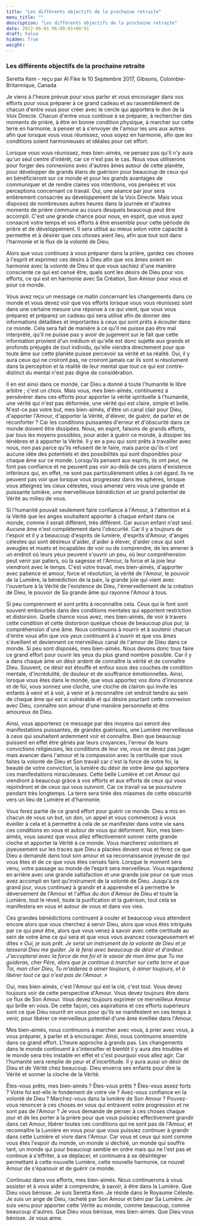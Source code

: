 ```yaml
---
title: "Les différents objectifs de la prochaine retraite"
menu_title: ""
description: "Les différents objectifs de la prochaine retraite"
date: 2022-06-01 06:00:01+00:91
draft: False
hidden: True
weight:
---
```

### Les différents objectifs de la prochaine retraite

Seretta Kem - reçu par Al Fike le 10 Septembre 2017, Gibsons, Colombie-Britannique, Canada

Je viens à l'heure prévue pour vous parler et vous encourager dans vos efforts pour vous préparer à ce grand cadeau et au rassemblement de chacun d'entre vous pour créer avec le cercle qui apportera le don de la Voix Directe. Chacun d'entre vous continue à se préparer, à rechercher des moments de prière, à être en bonne condition physique, à marcher sur cette terre en harmonie, à penser et à s'envoyer de l'amour les uns aux autres afin que lorsque vous vous réunissez, vous soyez en harmonie, afin que les conditions soient harmonieuses et idéales pour cet effort.

Lorsque vous vous réunissez, mes bien-aimés, ne pensez pas qu'il n'y aura qu'un seul centre d'intérêt, car ce n'est pas le cas. Nous vous utiliserons pour forger des connexions avec d'autres âmes autour de cette planète, pour développer de grands élans de guérison pour beaucoup de ceux qui en bénéficieront sur ce monde et pour les grands avantages de communiquer et de rendre claires vos intentions, vos pensées et vos perceptions concernant ce travail. Oui, une séance par jour sera entièrement consacrée au développement de la Voix Directe. Mais vous disposez de nombreuses autres heures dans la journée et d'autres moments de prière commune au cours desquels beaucoup peut être accompli. C'est une grande chance pour nous, en esprit, que vous ayez consacré votre temps et vos efforts à être ensemble pour cette période de prière et de développement. Il sera utilisé au mieux selon votre capacité à permettre et à désirer que ces choses aient lieu, afin que tout soit dans l'harmonie et le flux de la volonté de Dieu.

Alors que vous continuez à vous préparer dans la prière, gardez ces choses à l'esprit et exprimez ces désirs à Dieu afin que vos âmes soient en harmonie avec la volonté de Dieu et que vous sachiez d'une manière consciente ce qui est censé être, quels sont les désirs de Dieu pour vos efforts, ce qui est en harmonie avec Sa Création, Son Amour pour vous et pour ce monde.

Vous avez reçu un message ce matin concernant les changements dans ce monde et vous devez voir que vos efforts lorsque vous vous réunissez sont dans une certaine mesure une réponse à ce qui vient, que vous vous préparez et préparez un cadeau qui sera utilisé afin de donner des informations détaillées et importantes à ceux qui sont prêts à écouter dans ce monde. Cela sera fait de manière à ce qu'il ne puisse pas être mal interprété, qu'il ne puisse pas y avoir de jugement sur le fait que cette information provient d'un médium et qu'elle est donc sujette aux grands et profonds préjugés de tout individu, qu'elle viendra directement pour que toute âme sur cette planète puisse percevoir sa vérité et sa réalité. Oui, il y aura ceux qui ne croiront pas, ne croiront jamais car ils sont si résolument dans la perception et la réalité de leur mental que tout ce qui est contre-distinct du mental n'est pas digne de considération.

Il en est ainsi dans ce monde, car Dieu a donné à toute l'humanité le libre arbitre ; c'est un choix. Mais vous, mes bien-aimés, continuerez à persévérer dans ces efforts pour apporter la vérité spirituelle à l'humanité, une vérité qui n'est pas déformée, une vérité qui est claire, simple et belle. N'est-ce pas votre but, mes bien-aimés, d'être un canal clair pour Dieu, d'apporter l'Amour, d'apporter la Vérité, d'élever, de guérir, de parler et de réconforter ? Car les conditions puissantes d'erreur et d'obscurité dans ce monde doivent être dissipées. Nous, en esprit, faisons de grands efforts, par tous les moyens possibles, pour aider à guérir ce monde, à dissiper les ténèbres et à apporter la Vérité. Il y en a peu qui sont prêts à travailler avec nous, non pas parce qu'ils refusent de le faire, mais parce qu'ils n'ont aucune idée des potentiels et des possibilités qui sont disponibles pour chaque âme sur ce monde. Lorsqu'ils pensent aux esprits, ils ont peur, ne font pas confiance et ne peuvent pas voir au-delà de ces plans d'existence inférieurs qui, en effet, ne sont pas particulièrement utiles à cet égard. Ils ne peuvent pas voir que lorsque vous progressez dans les sphères, lorsque vous atteignez les cieux célestes, vous amenez vers vous une grande et puissante lumière, une merveilleuse bénédiction et un grand potentiel de Vérité au milieu de vous.

Si l'humanité pouvait seulement faire confiance à l'Amour, à l'attention et à la Vérité que les anges souhaitent apporter à chaque enfant dans ce monde, comme il serait différent, très différent. Car aucun enfant n'est seul. Aucune âme n'est complètement dans l'obscurité. Car il y a toujours de l'espoir et il y a beaucoup d'esprits de lumière, d'esprits d'Amour, d'anges célestes qui sont désireux d'aider, d'aider à élever, d'aider ceux qui sont aveugles et muets et incapables de voir ou de comprendre, de les amener à un endroit où leurs yeux peuvent s'ouvrir un peu, où leur compréhension peut venir par paliers, où la sagesse et l'Amour, la force et la joie leur viendront avec le temps. C'est votre travail, mes bien-aimés, d'apporter avec patience et amour, force et résolution, la vérité de l'Amour, le pouvoir de la Lumière, la bénédiction de la paix, la grande joie qui vient avec l'ouverture à la Vérité de l'existence de Dieu, l'émerveillement de la création de Dieu, le pouvoir de Sa grande âme qui rayonne l'Amour à tous.

Si peu comprennent et sont prêts à reconnaître cela. Ceux qui le font sont souvent embourbés dans des conditions mentales qui apportent restriction et distorsion. Quelle chance vous avez, mes bien-aimés, de voir à travers cette condition et cette distorsion quelque chose de beaucoup plus pur, la compréhension d'une âme. Nous continuons à nourrir et à soutenir chacun d'entre vous afin que vos yeux continuent à s'ouvrir et que vos âmes s'éveillent et deviennent ce merveilleux canal de l'amour de Dieu dans ce monde. Si peu sont disposés, mes bien-aimés. Nous devons donc tous faire ce grand effort pour ouvrir les yeux du plus grand nombre possible. Car il y a dans chaque âme un désir ardent de connaître la vérité et de connaître Dieu. Souvent, ce désir est étouffé et enfoui sous des couches de condition mentale, d'incrédulité, de douleur et de souffrance émotionnelles. Ainsi, lorsque vous êtes dans le monde, que vous apportez vos dons d'innocence et de foi, vous sonnez une cloche, une cloche de clairon qui invite les enfants à venir et à voir, à venir et à reconnaître cet endroit tendre au sein de chaque âme qui est si vulnérable et qui désire pourtant cette connexion avec Dieu, connaître son amour d'une manière personnelle et être amoureux de Dieu. 

Ainsi, vous apporterez ce message par des moyens qui seront des manifestations puissantes, de grandes guérisons, une Lumière merveilleuse à ceux qui souhaitent ardemment voir et connaître. Bien que beaucoup puissent en effet être gênés par leurs croyances, l'erreur de leurs convictions religieuses, les conditions de leur vie, vous ne devez pas juger mais avancer dans l'amour et la compassion avec la certitude que vous faites la volonté de Dieu et Son travail car c'est la force de votre foi, la beauté de votre conviction, la lumière du désir de votre âme qui apportera ces manifestations miraculeuses. Cette belle Lumière et cet Amour qui viendront à beaucoup grâce à vos efforts et aux efforts de ceux qui vous rejoindront et de ceux qui vous suivront. Car ce travail va se poursuivre pendant très longtemps. La terre sera tirée des miasmes de cette obscurité vers un lieu de Lumière et d'harmonie.

Vous ferez partie de ce grand effort pour guérir ce monde. Dieu a mis en chacun de vous un but, un don, un appel et vous commencez à vous éveiller à cela et à permettre à cela de se manifester dans votre vie sans ces conditions en vous et autour de vous qui déforment. Non, mes bien-aimés, vous saurez que vous allez effectivement sonner cette grande cloche et apporter la Vérité à ce monde. Vous marcherez volontiers et joyeusement sur les traces que Dieu a placées devant vous et ferez ce que Dieu a demandé dans tout son amour et sa reconnaissance joyeuse de qui vous êtes et de ce que vous êtes censés faire. Lorsque le moment sera venu, votre passage au monde de l’esprit sera merveilleux. Vous regarderez en arrière avec une grande satisfaction et une grande joie pour ce que vous avez accompli en tant qu'instrument de la volonté de Dieu. Jusqu'à ce grand jour, vous continuez à grandir et à apprendre et à permettre le déversement de l'Amour et l'afflux du don d'Amour de Dieu et toute la Lumière, tout le réveil, toute la purification et la guérison, tout cela se manifestera en vous et autour de vous et dans vos vies. 

Ces grandes bénédictions continuent à couler et beaucoup vous attendent encore alors que vous cherchez à servir Dieu, alors que vous êtes intrigués par ce qui peut être, alors que vous venez à savoir avec cette certitude au sein de votre âme ce qui sera et que vous vous avancez courageusement et dites *« Oui, je suis prêt. Je serai un instrument de la volonté de Dieu et je laisserai Dieu me guider. Je le ferai avec beaucoup de désir et d'ardeur. J'accepterai avec la force de ma foi et le savoir de mon âme que Tu me guideras, cher Père, alors que je continue à marcher sur cette terre et que Toi, mon cher Dieu, Tu m'aideras à aimer toujours, à aimer toujours, et à libérer tout ce qui n'est pas de l'Amour. »*

Oui, mes bien-aimés, c'est l'Amour qui est la clé, c'est tout. Vous devez toujours voir de cette perspective d'Amour. Vous devez toujours être dans ce flux de Son Amour. Vous devez toujours exprimer ce merveilleux Amour qui brille en vous. De cette façon, ces aspirations et ces efforts supérieurs sont ce que Dieu nourrit en vous pour qu'ils se manifestent en ces temps à venir, pour libérer ce merveilleux potentiel d'une âme éveillée dans l'Amour.

Mes bien-aimés, nous continuons à marcher avec vous, à prier avec vous, à vous préparer, à parler et à encourager. Ainsi, nous continuons ensemble dans ce grand effort. L'heure approche à grands pas. Les changements dans le monde continuent à s'intensifier et bientôt il y aura des troubles et le monde sera très instable en effet et c'est pourquoi vous allez agir. Car l'humanité sera remplie de peur et d'incertitude. Il y aura aussi un désir de Dieu et de Vérité chez beaucoup. Dieu enverra ses enfants pour dire la Vérité et sonner la cloche de la Vérité.

Êtes-vous prêts, mes bien-aimés ? Êtes-vous prêts ? Êtes-vous assez forts ? Votre foi est-elle le fondement de votre vie ? Avez-vous confiance en la volonté de Dieu ? Marchez-vous dans la lumière de Son Amour ? Pouvez-vous renoncer à ces choses en vous qui entravent votre progression et ne sont pas de l'Amour ? Je vous demande de penser à ces choses chaque jour et de les porter à la prière pour que vous puissiez effectivement grandir dans cet Amour, libérer toutes ces conditions qui ne sont pas de l'Amour, et reconnaître la Lumière en vous pour que vous puissiez continuer à grandir dans cette Lumière et vivre dans l'Amour. Car vous et ceux qui sont comme vous êtes l'espoir du monde, un monde si déchiré, un monde qui souffre tant, un monde qui pour beaucoup semble en ordre mais qui ne l'est pas et continue à s'effriter, à se déplacer, et continuera à se désintégrer permettant à cette nouvelle Lumière, cette nouvelle harmonie, ce nouvel Amour de s'épanouir et de guérir ce monde.

Continuez dans vos efforts, mes bien-aimés. Nous continuerons à vous assister et à vous aider à comprendre, à savoir, à être dans la Lumière. Que Dieu vous bénisse. Je suis Seretta Kem. Je réside dans le Royaume Céleste. Je suis un ange de Dieu, racheté par Son Amour et béni par Sa Lumière. Je suis venu pour apporter cette Vérité au monde, comme beaucoup, comme beaucoup d'autres. Que Dieu vous bénisse, mes bien-aimés. Que Dieu vous bénisse. Je vous aime.
